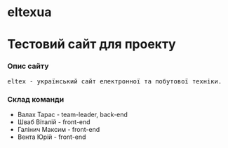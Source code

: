# eltexua

<h1>Тестовий сайт для проекту</h1>

<h3>
    Опис сайту
</h3>
<pre>
eltex - український сайт електронної та побутової техніки.
</pre>

<h3>Склад команди</h3>
<ul>
    <li>Валах Тарас - team-leader, back-end</li>
    <li>Шваб Віталій - front-end</li>
    <li>Галінич Максим - front-end</li>
    <li>Вента Юрій - front-end</li>
</ul>